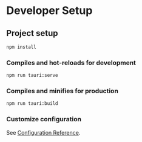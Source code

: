 # Developer Setup

## Project setup

```bash
npm install
```

### Compiles and hot-reloads for development

```bash
npm run tauri:serve
```

### Compiles and minifies for production

```bash
npm run tauri:build
```

### Customize configuration

See [Configuration Reference](https://cli.vuejs.org/config/).

